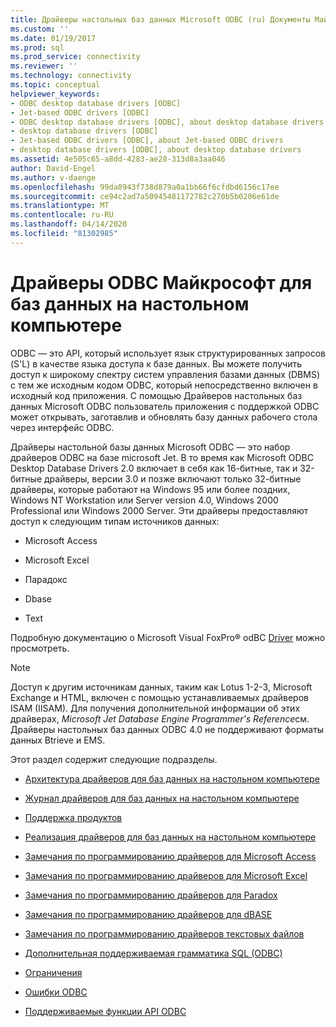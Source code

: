 ```yaml
---
title: Драйверы настольных баз данных Microsoft ODBC (ru) Документы Майкрософт
ms.custom: ''
ms.date: 01/19/2017
ms.prod: sql
ms.prod_service: connectivity
ms.reviewer: ''
ms.technology: connectivity
ms.topic: conceptual
helpviewer_keywords:
- ODBC desktop database drivers [ODBC]
- Jet-based ODBC drivers [ODBC]
- ODBC desktop database drivers [ODBC], about desktop database drivers
- desktop database drivers [ODBC]
- Jet-based ODBC drivers [ODBC], about Jet-based ODBC drivers
- desktop database drivers [ODBC], about desktop database drivers
ms.assetid: 4e505c65-a8dd-4283-ae28-313d8a3aa046
author: David-Engel
ms.author: v-daenge
ms.openlocfilehash: 99da8943f738d879a0a1bb66f6cfdbd6156c17ee
ms.sourcegitcommit: ce94c2ad7a50945481172782c270b5b0206e61de
ms.translationtype: MT
ms.contentlocale: ru-RU
ms.lasthandoff: 04/14/2020
ms.locfileid: "81302985"
---
```

# <a name="microsoft-odbc-desktop-database-drivers"></a>Драйверы ODBC Майкрософт для баз данных на настольном компьютере
ODBC — это API, который использует язык структурированных запросов (S'L) в качестве языка доступа к базе данных. Вы можете получить доступ к широкому спектру систем управления базами данных (DBMS) с тем же исходным кодом ODBC, который непосредственно включен в исходный код приложения. С помощью Драйверов настольных баз данных Microsoft ODBC пользователь приложения с поддержкой ODBC может открывать, заготавлив и обновлять базу данных рабочего стола через интерфейс ODBC.  
  
 Драйверы настольной базы данных Microsoft ODBC — это набор драйверов ODBC на базе microsoft Jet. В то время как Microsoft ODBC Desktop Database Drivers 2.0 включает в себя как 16-битные, так и 32-битные драйверы, версии 3.0 и позже включают только 32-битные драйверы, которые работают на Windows 95 или более поздних, Windows NT Workstation или Server version 4.0, Windows 2000 Professional или Windows 2000 Server. Эти драйверы предоставляют доступ к следующим типам источников данных:  
  
-   Microsoft Access  
  
-   Microsoft Excel  
  
-   Парадокс  
  
-   Dbase  
  
-   Text  
  
 Подробную документацию о Microsoft Visual FoxPro® odBC [Driver](../../odbc/microsoft/visual-foxpro-odbc-driver.md) можно просмотреть.  
  
> [!NOTE]  
>  Доступ к другим источникам данных, таким как Lotus 1-2-3, Microsoft Exchange и HTML, включен с помощью устанавливаемых драйверов ISAM (IISAM). Для получения дополнительной информации об этих драйверах, *Microsoft Jet Database Engine Programmer's Reference*см. Драйверы настольных баз данных ODBC 4.0 не поддерживают форматы данных Btrieve и EMS.  
  
 Этот раздел содержит следующие подразделы.  
  
-   [Архитектура драйверов для баз данных на настольном компьютере](../../odbc/microsoft/desktop-database-drivers-architecture.md)  
  
-   [Журнал драйверов для баз данных на настольном компьютере](../../odbc/microsoft/history-of-the-desktop-database-drivers.md)  
  
-   [Поддержка продуктов](../../odbc/microsoft/product-support.md)  
  
-   [Реализация драйверов для баз данных на настольном компьютере](../../odbc/microsoft/implementing-desktop-database-drivers.md)  
  
-   [Замечания по программированию драйверов для Microsoft Access](../../odbc/microsoft/microsoft-access-driver-programming-considerations.md)  
  
-   [Замечания по программированию драйверов для Microsoft Excel](../../odbc/microsoft/microsoft-excel-driver-programming-considerations.md)  
  
-   [Замечания по программированию драйверов для Paradox](../../odbc/microsoft/paradox-driver-programming-considerations.md)  
  
-   [Замечания по программированию драйверов для dBASE](../../odbc/microsoft/dbase-driver-programming-considerations.md)  
  
-   [Замечания по программированию драйверов текстовых файлов](../../odbc/microsoft/text-file-driver-programming-considerations.md)  
  
-   [Дополнительная поддерживаемая грамматика SQL (ODBC)](../../odbc/microsoft/additional-supported-odbc-sql-grammar.md)  
  
-   [Ограничения](../../odbc/microsoft/limitations.md)  
  
-   [Ошибки ODBC](../../odbc/microsoft/odbc-errors.md)  
  
-   [Поддерживаемые функции API ODBC](../../odbc/microsoft/supported-odbc-api-functions.md)
